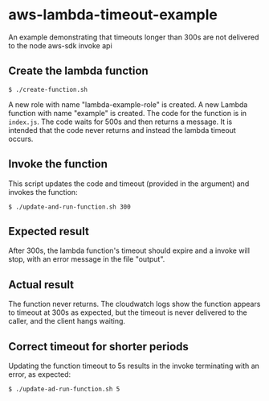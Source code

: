 # aws-lambda-timeout-example
An example demonstrating that timeouts longer than 300s are not delivered to the node aws-sdk invoke api

## Create the lambda function

    $ ./create-function.sh

A new role with name "lambda-example-role" is created. A new Lambda function with name "example" is created. The code for the function is in `index.js`. The code waits for 500s and then returns a message. It is intended that the code never returns and instead the lambda timeout occurs.

## Invoke the function

This script updates the code and timeout (provided in the argument) and invokes the function:

    $ ./update-and-run-function.sh 300

## Expected result

After 300s, the lambda function's timeout should expire and a invoke will stop, with an error message in the file "output".

## Actual result

The function never returns. The cloudwatch logs show the function appears to timeout at 300s as expected, but the timeout is never delivered to the caller, and the client hangs waiting.

## Correct timeout for shorter periods

Updating the function timeout to 5s results in the invoke terminating with an error, as expected:

    $ ./update-ad-run-function.sh 5
